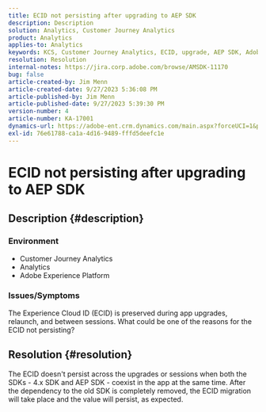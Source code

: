 ```yaml
---
title: ECID not persisting after upgrading to AEP SDK
description: Description
solution: Analytics, Customer Journey Analytics
product: Analytics
applies-to: Analytics
keywords: KCS, Customer Journey Analytics, ECID, upgrade, AEP SDK, Adobe Experience Platform, Experience Cloud ID
resolution: Resolution
internal-notes: https://jira.corp.adobe.com/browse/AMSDK-11170
bug: false
article-created-by: Jim Menn
article-created-date: 9/27/2023 5:36:08 PM
article-published-by: Jim Menn
article-published-date: 9/27/2023 5:39:30 PM
version-number: 4
article-number: KA-17001
dynamics-url: https://adobe-ent.crm.dynamics.com/main.aspx?forceUCI=1&pagetype=entityrecord&etn=knowledgearticle&id=e48bd550-5c5d-ee11-be6f-6045bd006268
exl-id: 76e61788-ca1a-4d16-9489-fffd5deefc1e
---
```

# ECID not persisting after upgrading to AEP SDK

## Description {#description}


### <b>Environment</b>

- Customer Journey Analytics
- Analytics
- Adobe Experience Platform




### <b>Issues/Symptoms</b>

The Experience Cloud ID (ECID) is preserved during app upgrades, relaunch, and between sessions. What could be one of the reasons for the ECID not persisting?


## Resolution {#resolution}


The ECID doesn't persist across the upgrades or sessions when both the SDKs - 4.x SDK and AEP SDK - coexist in the app at the same time. After the dependency to the old SDK is completely removed, the ECID migration will take place and the value will persist, as expected.
